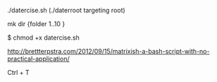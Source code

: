 <!-- cheet sheet for favorite bash commands and scripts loaded into /users -->
./datercise.sh (./daterroot targeting root)

<!-- brace expansion: using braces to extend a command: -->
mk dir {folder 1..10 }

<!-- use chmod +x to make your bash file executable! -->
$ chmod +x datercise.sh

<!-- matrix effect for bash -->
http://brettterpstra.com/2012/09/15/matrixish-a-bash-script-with-no-practical-application/

<!-- hit tab to complete file or command  -->

<!-- swap last two characters -->
Ctrl + T
